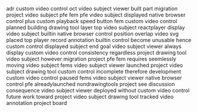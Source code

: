 adr custom video control oct video subject viewer built part migration project video subject pfe fem pfe video subject displayed native browser control plus custom playback speed button fem custom video control planned building drawing tool layer top video subject reactplayer display video subject builtin native browser control position overlap video svg placed top player record annotation builtin control become unusable hence custom control displayed subject end goal video subject viewer always display custom video control consistency regardless project drawing tool video subject however migration project pfe fem requires seemlessly moving video subject fems video subject viewer launched project video subject drawing tool custom control incomplete therefore development custom video control paused fems video subject viewer native browser control pfe alreadylaunched nondrawingtools project see discussion consequence video subject viewer deployed without custom video control future work toward project video subject drawing tool tracked video annotation project board